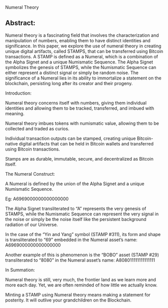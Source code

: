 Numeral Theory

## Abstract: ##

Numeral theory is a fascinating field that involves the characterization and manipulation of numbers, enabling them to have distinct identities and significance. In this paper, we explore the use of numeral theory in creating unique digital artifacts, called STAMPS, that can be transferred using Bitcoin transactions. A STAMP is defined as a Numeral, which is a combination of the Alpha Signet and a unique Numismatic Sequence. The Alpha Signet symbolizes the genesis of STAMPS, while the Numismatic Sequence can either represent a distinct signal or simply be random noise. The significance of a Numeral lies in its ability to immortalize a statement on the blockchain, persisting long after its creator and their progeny.


Introduction:

Numeral theory concerns itself with numbers, giving them individual identities and allowing them to be tracked, transferred, and imbued with meaning.

Numeral theory imbues tokens with numismatic value, allowing them to be collected and traded as curios.

Individual transaction outputs can be stamped, creating unique Bitcoin-native digital artifacts that can be held in Bitcoin wallets and transferred using Bitcoin transactions.

Stamps are as durable, immutable, secure, and decentralized as Bitcoin itself.

The Numeral Construct:

A Numeral is defined by the union of the Alpha Signet and a unique Numismatic Sequence.

Eg: A6969000000000000000

The Alpha Signet transliterated to “A” represents the very genesis of STAMPS, while the Numismatic Sequence can represent the very signal in the noise or simply be the noise itself like the persistent background radiation of our Universe.

In the case of the “Yin and Yang” symbol (STAMP #311), its form and shape is transliterated to “69” embedded in the Numeral asset’s name: A6969000000000000000

Another example of this is phenomenon is the “BOBO” asset (STAMP #29) transliterated to “8080” in the Numeral asset’s name: A808011111111111111

In Summation:

Numeral theory is still, very much, the frontier land as we learn more and more each day. Yet, we are often reminded of how little we actually know.

Minting a STAMP using Numeral theory means making a statement for posterity. It will outlive your grandchildren on the Blockchain.
